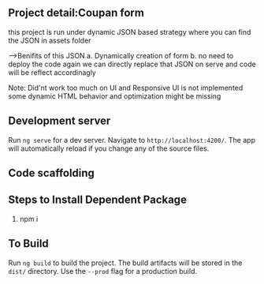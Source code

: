 
## Project detail:Coupan form
this project is run under dynamic JSON based strategy
where you can find the JSON in assets folder 

-->Benifits of this JSON
   a. Dynamically creation of form 
   b. no need to deploy the code again we can directly replace that JSON on serve and code will be reflect accordinagly

Note: Did'nt work too much on UI  and Responsive UI is not implemented
      some dynamic HTML behavior and optimization might be missing
      
## Development server

Run `ng serve` for a dev server. Navigate to `http://localhost:4200/`. The app will automatically reload if you change any of the source files.

## Code scaffolding


## Steps to Install Dependent Package
1) npm i


## To Build

Run `ng build` to build the project. The build artifacts will be stored in the `dist/` directory. Use the `--prod` flag for a production build.